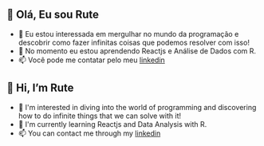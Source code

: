 ## 👋 Olá, Eu sou Rute
- 👀 Eu estou interessada em mergulhar no mundo da programação e descobrir como fazer infinitas coisas que podemos resolver com isso! 
- 🌱 No momento eu estou aprendendo Reactjs e Análise de Dados com R. 
- 📫 Você pode me contatar pelo meu [linkedin](https://www.linkedin.com/in/ruteavila/)

## 👋 Hi, I’m Rute
- 👀 I'm interested in diving into the world of programming and discovering how to do infinite things that we can solve with it!
- 🌱 I'm currently learning Reactjs and Data Analysis with R.
- 📫 You can contact me through my [linkedin](https://www.linkedin.com/in/ruteavila/)

<!---
sanavila/sanavila is a ✨ special ✨ repository because its `README.md` (this file) appears on your GitHub profile.
You can click the Preview link to take a look at your changes.
--->
